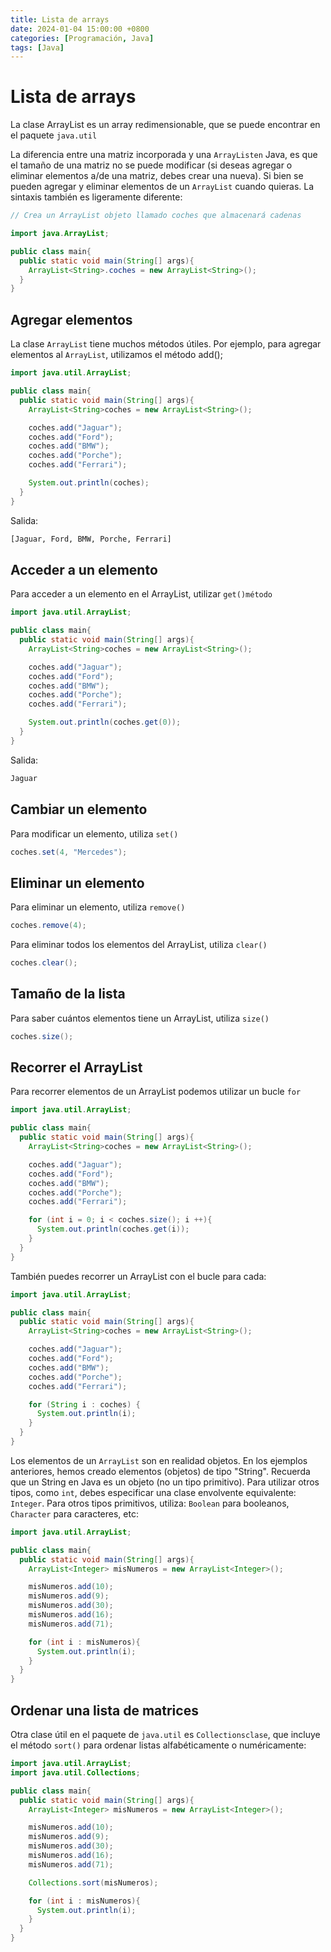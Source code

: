 ```yaml
---
title: Lista de arrays
date: 2024-01-04 15:00:00 +0800
categories: [Programación, Java]
tags: [Java]
---
```


# Lista de arrays

La clase ArrayList es un array redimensionable, que se puede encontrar en el paquete `java.util`

La diferencia entre una matriz incorporada y una `ArrayListen` Java, es que el tamaño de una matriz no se puede modificar (si deseas agregar o eliminar elementos a/de una matriz, debes crear una nueva). Si bien se pueden agregar y eliminar elementos de un `ArrayList` cuando quieras. La sintaxis también es ligeramente diferente: 

```java
// Crea un ArrayList objeto llamado coches que almacenará cadenas

import java.ArrayList;

public class main{
  public static void main(String[] args){
    ArrayList<String>.coches = new ArrayList<String>();
  }
}
```

## Agregar elementos

La clase  `ArrayList` tiene muchos métodos útiles. Por ejemplo, para agregar elementos al `ArrayList`, utilizamos el método add();

```java
import java.util.ArrayList;

public class main{
  public static void main(String[] args){
    ArrayList<String>coches = new ArrayList<String>();

    coches.add("Jaguar");
    coches.add("Ford");
    coches.add("BMW");
    coches.add("Porche");
    coches.add("Ferrari");

    System.out.println(coches);
  }
}
```

Salida: 

```txt
[Jaguar, Ford, BMW, Porche, Ferrari]
```

## Acceder a un elemento

Para acceder a un elemento en el ArrayList, utilizar `get()método`

```java
import java.util.ArrayList;

public class main{
  public static void main(String[] args){
    ArrayList<String>coches = new ArrayList<String>();

    coches.add("Jaguar");
    coches.add("Ford");
    coches.add("BMW");
    coches.add("Porche");
    coches.add("Ferrari");

    System.out.println(coches.get(0));
  }
}
```

Salida: 

```txt
Jaguar
```

## Cambiar un elemento 

Para modificar un elemento, utiliza `set()`

```java
coches.set(4, "Mercedes");
```

## Eliminar un elemento 

Para eliminar un elemento, utiliza `remove()`

```java
coches.remove(4);
```

Para eliminar todos los elementos del ArrayList, utiliza `clear()`

```java
coches.clear();
```

## Tamaño de la lista

Para saber cuántos elementos tiene un ArrayList, utiliza `size()`

```java
coches.size();
```

## Recorrer el ArrayList 

Para recorrer elementos de un ArrayList podemos utilizar un bucle `for`

```java
import java.util.ArrayList;

public class main{
  public static void main(String[] args){
    ArrayList<String>coches = new ArrayList<String>();

    coches.add("Jaguar");
    coches.add("Ford");
    coches.add("BMW");
    coches.add("Porche");
    coches.add("Ferrari");

    for (int i = 0; i < coches.size(); i ++){
      System.out.println(coches.get(i));
    }
  }
}
```

También puedes recorrer un ArrayList con el bucle para cada: 

```java
import java.util.ArrayList;

public class main{
  public static void main(String[] args){
    ArrayList<String>coches = new ArrayList<String>();

    coches.add("Jaguar");
    coches.add("Ford");
    coches.add("BMW");
    coches.add("Porche");
    coches.add("Ferrari");

    for (String i : coches) {
      System.out.println(i);
    }
  }
}
```

Los elementos de un `ArrayList` son en realidad objetos. En los ejemplos anteriores, hemos creado elementos (objetos) de tipo "String". Recuerda que un String en Java es un objeto (no un tipo primitivo). Para utilizar otros tipos, como `int`, debes especificar una clase envolvente equivalente: `Integer`. Para otros tipos primitivos, utiliza: `Boolean` para booleanos, `Character` para caracteres, etc:

```java
import java.util.ArrayList;

public class main{
  public static void main(String[] args){
    ArrayList<Integer> misNumeros = new ArrayList<Integer>();

    misNumeros.add(10);
    misNumeros.add(9);
    misNumeros.add(30);
    misNumeros.add(16);
    misNumeros.add(71);

    for (int i : misNumeros){
      System.out.println(i);
    }
  }
}
```

## Ordenar una lista de matrices 

Otra clase útil en el paquete de `java.util` es `Collectionsclase`, que incluye el método `sort()` para ordenar listas alfabéticamente o numéricamente:

```java
import java.util.ArrayList;
import java.util.Collections;

public class main{
  public static void main(String[] args){
    ArrayList<Integer> misNumeros = new ArrayList<Integer>();

    misNumeros.add(10);
    misNumeros.add(9);
    misNumeros.add(30);
    misNumeros.add(16);
    misNumeros.add(71);

    Collections.sort(misNumeros);

    for (int i : misNumeros){
      System.out.println(i);
    }
  }
}
```
